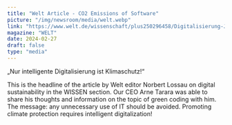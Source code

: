 ```yaml
---
title: "Welt Article - CO2 Emissions of Software"
picture: "/img/newsroom/media/welt.webp"
link: "https://www.welt.de/wissenschaft/plus250296458/Digitalisierung-Jede-ueberfluessige-E-Mail-schadet-dem-Klima.html"
magazine: "WELT"
date: 2024-02-27
draft: false
type: "media"
---
```

„Nur intelligente Digitalisierung ist Klimaschutz!“ 

This is the headline of the article by Welt editor Norbert Lossau on digital sustainability in the WISSEN section. Our CEO Arne Tarara was able to share his thoughts and information on the topic of green coding with him. The message: any unnecessary use of IT should be avoided. Promoting climate protection requires intelligent digitalization!